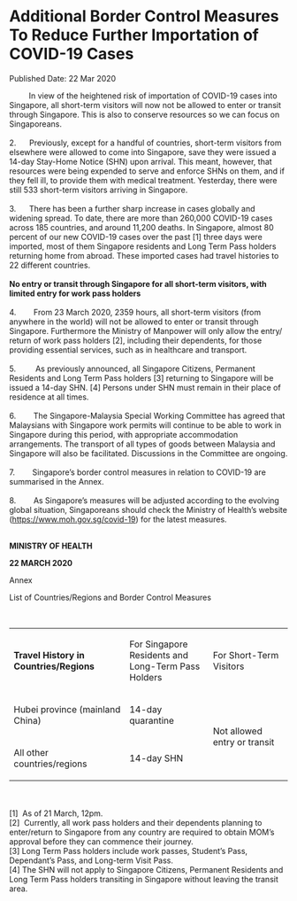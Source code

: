 <html>
    <meta http-equiv="Content-Type" content="text/html; charset=utf-8"/>
    <meta charset="utf-8"/>
    <title>Additional Border Control Measures To Reduce Further Importation of COVID-19 Cases</title>
    <body><h1>Additional Border Control Measures To Reduce Further Importation of COVID-19 Cases</h1>
    <p>Published Date: 22 Mar 2020</p> <p dir="ltr">&nbsp; &nbsp; &nbsp; &nbsp; &nbsp;In view of the heightened risk of importation of COVID-19 cases into Singapore, all short-term visitors will now not be allowed to enter or transit through Singapore. This is also to conserve resources so we can focus on Singaporeans.&nbsp; <br><br>2.&nbsp; &nbsp; &nbsp; Previously, except for a handful of countries, short-term visitors from elsewhere were allowed to come into Singapore, save they were issued a 14-day Stay-Home Notice (SHN) upon arrival. This meant, however, that resources were being expended to serve and enforce SHNs on them, and if they fell ill, to provide them with medical treatment. Yesterday, there were still 533 short-term visitors arriving in Singapore.<br><br>3.&nbsp; &nbsp; &nbsp; There has been a further sharp increase in cases globally and widening spread. To date, there are more than 260,000 COVID-19 cases across 185 countries, and around 11,200 deaths. In Singapore, almost 80 percent of our new COVID-19 cases over the past [1] three days were imported, most of them Singapore residents and Long Term Pass holders returning home from abroad. These imported cases had travel histories to 22 different countries.&nbsp;<br><br><strong>No entry or transit through Singapore for all short-term visitors, with limited entry for work pass holders</strong><br><br>4.&nbsp; &nbsp; &nbsp; &nbsp; From 23 March 2020, 2359 hours, all short-term visitors (from anywhere in the world) will not be allowed to enter or transit through Singapore. Furthermore the Ministry of Manpower will only allow the entry/ return of work pass holders [2], including their dependents, for those providing essential services, such as in healthcare and transport.&nbsp;&nbsp;<br><br>5.&nbsp; &nbsp; &nbsp; &nbsp; &nbsp;As previously announced, all Singapore Citizens, Permanent Residents and Long Term Pass holders [3] returning to Singapore will be issued a 14-day SHN. [4] Persons under SHN must remain in their place of residence at all times. <br><br>6.&nbsp; &nbsp; &nbsp; &nbsp; The Singapore-Malaysia Special Working Committee has agreed that Malaysians with Singapore work permits will continue to be able to work in Singapore during this period, with appropriate accommodation arrangements. The transport of all types of goods between Malaysia and Singapore will also be facilitated. Discussions in the Committee are ongoing.<br><br>7.&nbsp; &nbsp; &nbsp; &nbsp; Singapore’s border control measures in relation to COVID-19 are summarised in the Annex. <br><br>8.&nbsp; &nbsp; &nbsp; &nbsp; As Singapore’s measures will be adjusted according to the evolving global situation, Singaporeans should check the Ministry of Health’s website (<a href="https://www.moh.gov.sg/covid-19">https://www.moh.gov.sg/covid-19</a>) for the latest measures.&nbsp;<br><br></p><p dir="ltr"><strong>MINISTRY OF HEALTH</strong></p><p dir="ltr"><strong>22 MARCH 2020</strong></p><div><p dir="ltr">Annex</p><p dir="ltr">List of Countries/Regions and Border Control Measures</p><br><div dir="ltr" align="left"><table><colgroup><col width="236"><col width="182"><col width="182"></colgroup><tbody><tr><td><p dir="ltr"><strong>Travel History in Countries/Regions</strong></p></td><td><p dir="ltr">For Singapore Residents and Long-Term Pass Holders</p></td><td><p dir="ltr">For Short-Term Visitors</p></td></tr><tr><td><p dir="ltr">Hubei province (mainland China)</p></td><td><p dir="ltr">14-day quarantine</p></td><td rowspan="2"><p dir="ltr">Not allowed entry or transit</p></td></tr><tr><td><p dir="ltr">All other countries/regions</p></td><td><p dir="ltr">14-day SHN</p></td></tr></tbody></table></div><br><br>[1]&nbsp; As of 21 March, 12pm.<br>[2]&nbsp;&nbsp;Currently, all work pass holders and their dependents planning to enter/return to Singapore from any country are required to obtain MOM’s approval before they can commence their journey.<br>[3]&nbsp;Long Term Pass holders include work passes, Student’s Pass, Dependant’s Pass, and Long-term Visit Pass.<br>[4]&nbsp;The SHN will not apply to Singapore Citizens, Permanent Residents and Long Term Pass holders transiting in Singapore without leaving the transit area. <br></div></body>
</html>